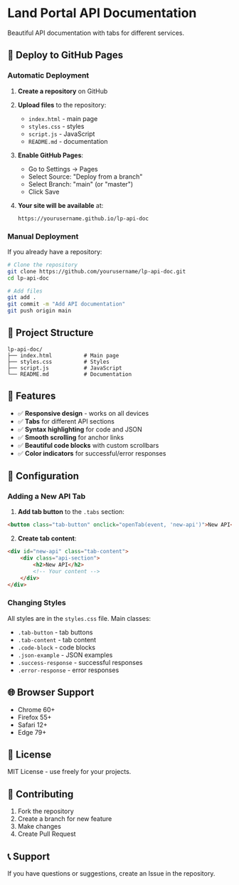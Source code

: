# Land Portal API Documentation

Beautiful API documentation with tabs for different services.

## 🚀 Deploy to GitHub Pages

### Automatic Deployment

1. **Create a repository** on GitHub
2. **Upload files** to the repository:
   - `index.html` - main page
   - `styles.css` - styles
   - `script.js` - JavaScript
   - `README.md` - documentation

3. **Enable GitHub Pages**:
   - Go to Settings → Pages
   - Select Source: "Deploy from a branch"
   - Select Branch: "main" (or "master")
   - Click Save

4. **Your site will be available** at:
   ```
   https://yourusername.github.io/lp-api-doc
   ```

### Manual Deployment

If you already have a repository:

```bash
# Clone the repository
git clone https://github.com/yourusername/lp-api-doc.git
cd lp-api-doc

# Add files
git add .
git commit -m "Add API documentation"
git push origin main
```

## 📁 Project Structure

```
lp-api-doc/
├── index.html          # Main page
├── styles.css          # Styles
├── script.js           # JavaScript
└── README.md           # Documentation
```

## 🎨 Features

- ✅ **Responsive design** - works on all devices
- ✅ **Tabs** for different API sections
- ✅ **Syntax highlighting** for code and JSON
- ✅ **Smooth scrolling** for anchor links
- ✅ **Beautiful code blocks** with custom scrollbars
- ✅ **Color indicators** for successful/error responses

## 🔧 Configuration

### Adding a New API Tab

1. **Add tab button** to the `.tabs` section:
```html
<button class="tab-button" onclick="openTab(event, 'new-api')">New API</button>
```

2. **Create tab content**:
```html
<div id="new-api" class="tab-content">
    <div class="api-section">
        <h2>New API</h2>
        <!-- Your content -->
    </div>
</div>
```

### Changing Styles

All styles are in the `styles.css` file. Main classes:

- `.tab-button` - tab buttons
- `.tab-content` - tab content
- `.code-block` - code blocks
- `.json-example` - JSON examples
- `.success-response` - successful responses
- `.error-response` - error responses

## 🌐 Browser Support

- Chrome 60+
- Firefox 55+
- Safari 12+
- Edge 79+

## 📝 License

MIT License - use freely for your projects.

## 🤝 Contributing

1. Fork the repository
2. Create a branch for new feature
3. Make changes
4. Create Pull Request

## 📞 Support

If you have questions or suggestions, create an Issue in the repository.